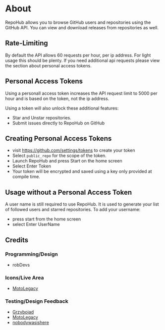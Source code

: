 # About
RepoHub allows you to browse GitHub users and repositories using the GitHub API. You can view and download releases from repositories as well. 

## Rate-Limiting
By default the API allows 60 requests per hour, per ip address. For light usage this should be plenty. If you need additional api requests please view the section about personal access tokens. 

## Personal Access Tokens
Using a personall access token increases the API request limit to 5000 per hour and is based on the token, not the ip address. 

Using a token will also unlock these additional features:
- Star and Unstar repositories. 
- Submit issues directly to RepoHub on GitHub

## Creating Personal Access Tokens
- visit https://github.com/settings/tokens to create your token
- Select `public_repo` for the scope of the token. 
- Launch RepoHub and press Start on the home screen
- Select Enter Token
- Your token will be encrypted and saved using a key only provided at compile time. 

## Usage without a Personal Access Token
A user name is still required to use RepoHub. It is used to generate your list of followed users and starred repositories. To add your username:
- press start from the home screen
- select Enter UserName

## Credits
### Programming/Design
- robDevs
### Icons/Live Area
- [MotoLegacy](https://github.com/MotoLegacy)
### Testing/Design Feedback
- [Grzybojad](https://github.com/Grzybojad)
- [MotoLegacy](https://github.com/MotoLegacy)
- [nobodywasishere](https://github.com/nobodywasishere)
